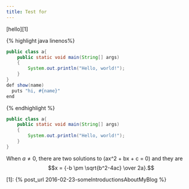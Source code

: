 ```yaml
---
title: Test for
---
```


[hello][1]

{% highlight java linenos%}
``` java
public class a{
    public static void main(String[] args)
    {
        System.out.println("Hello, world!");
    }
}
def show(name)
  puts "hi, #{name}"
end
```
{% endhighlight %}

``` java
public class a{
    public static void main(String[] args)
    {
        System.out.println("Hello, world!");
    }
}
```

When $a \ne 0$, there are two solutions to \(ax^2 + bx + c = 0\) and they are
$$x = {-b \pm \sqrt{b^2-4ac} \over 2a}.$$


[1]: {% post_url 2016-02-23-someIntroductionsAboutMyBlog %}
